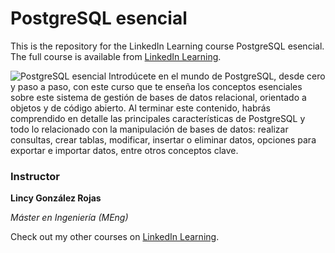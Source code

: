 # PostgreSQL esencial
This is the repository for the LinkedIn Learning course PostgreSQL esencial. The full course is available from [LinkedIn Learning][lil-course-url].

![PostgreSQL esencial][lil-thumbnail-url] 
Introdúcete en el mundo de PostgreSQL, desde cero y paso a paso, con este curso que te enseña los conceptos esenciales sobre este sistema de gestión de bases de datos relacional, orientado a objetos y de código abierto. Al terminar este contenido, habrás comprendido en detalle las principales características de PostgreSQL y todo lo relacionado con la manipulación de bases de datos: realizar consultas, crear tablas, modificar, insertar o eliminar datos, opciones para exportar e importar datos, entre otros conceptos clave.

### Instructor

**Lincy González Rojas**

_Máster en Ingeniería (MEng)_

Check out my other courses on [LinkedIn Learning](https://www.linkedin.com/learning/instructors/lincy-gonzalez-rojas?u=104).

[lil-course-url]: https://www.linkedin.com/learning/postgresql-esencial-2
[lil-thumbnail-url]: https://cdn.lynda.com/course/2261688/2261688-1610446286029-16x9.jpg

